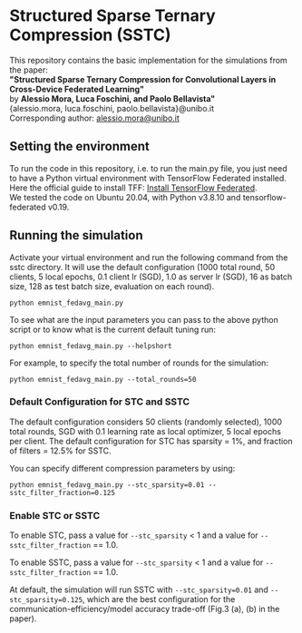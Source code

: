 # Structured Sparse Ternary Compression (SSTC)
This repository contains the basic implementation for the simulations from the paper:  
**"Structured Sparse Ternary Compression for Convolutional Layers in Cross-Device Federated Learning"**  
by **Alessio Mora, Luca Foschini, and Paolo Bellavista"**  
{alessio.mora, luca.foschini, paolo.bellavista}@unibo.it  
Corresponding author: alessio.mora@unibo.it

## Setting the environment
To run the code in this repository, i.e. to run the main.py file, you just need to have a Python 
virtual environment with TensorFlow Federated installed. 
Here the official guide to install TFF:
[Install TensorFlow Federated](https://www.tensorflow.org/federated/install).  
We tested the code on Ubuntu 20.04, with Python v3.8.10 and tensorflow-federated v0.19.

## Running the simulation
Activate your virtual environment and run the following command from the sstc directory. It will use 
the default configuration (1000 total round, 50 clients, 5 local epochs, 0.1 client lr (SGD), 1.0 as server lr (SGD), 16 as batch size, 128 as test batch size,
evaluation on each round).

`python emnist_fedavg_main.py`   

To see what are the input parameters you can pass to the above python script or to know what
is the current default tuning run:

`python emnist_fedavg_main.py --helpshort`

For example, to specify the total number of rounds for the simulation:  
  
`python emnist_fedavg_main.py --total_rounds=50`

### Default Configuration for STC and SSTC
The default configuration considers 50 clients (randomly selected), 1000 total rounds,
SGD with 0.1 learning rate as local optimizer, 5 local epochs per client.
The default configuration for STC has sparsity = 1%, and fraction of filters = 12.5% for SSTC.

You can specify different compression parameters by using:
  
`python emnist_fedavg_main.py --stc_sparsity=0.01 --sstc_filter_fraction=0.125`

### Enable STC or SSTC
To enable STC, pass a value for `--stc_sparsity` < 1 and a value for `--sstc_filter_fraction` == 1.0.
  
To enable SSTC, pass a value for `--stc_sparsity` < 1 and a value for `--sstc_filter_fraction` == 1.0.

At default, the simulation will run SSTC with `--stc_sparsity=0.01` and `--stc_sparsity=0.125`, which are the
best configuration for the communication-efficiency/model accuracy trade-off (Fig.3 (a), (b) in the paper).